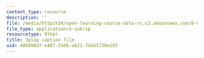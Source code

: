 ```yaml
---
content_type: resource
description: ''
file: /media/https%3A/open-learning-course-data-rc.s3.amazonaws.com/8-01sc-classical-mechanics-fall-2016/48b000d7e48725dba6217da55738e293_O_M8asN10oQ.srt
file_type: application/x-subrip
resourcetype: Other
title: 3play caption file
uid: 48b000d7-e487-25db-a621-7da55738e293
---
```

